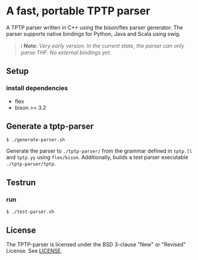 # A fast, portable TPTP parser
A TPTP parser written in C++ using the bison/flex parser generator. The parser supports native bindings for Python, Java and Scala using swig.
> :information_source: __Note:__ *Very early version. In the current state, the parser can only parse THF. No external bindings yet.*

## Setup
### install dependencies
* flex 
* bison >= 3.2

## Generate a tptp-parser
```Shell
$ ./generate-parser.sh
```

Generate the parser to ```./tptp-parser/``` from the grammar defined in ```tptp.ll``` and ```tptp.yy``` using ```flex/bison```. 
Additionally, builds a test parser executable ```./tptp-parser/tptp```.

## Testrun
### run
```$ ./test-parser.sh ```

## License
The TPTP-parser is licensed under the BSD 3-clause "New" or "Revised" License. See [LICENSE](LICENSE).
